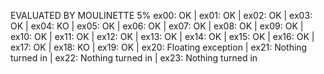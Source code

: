 EVALUATED BY MOULINETTE 5%
ex00: OK | ex01: OK | ex02: OK | ex03: OK | ex04: KO | ex05: OK | ex06: OK | ex07: OK | ex08: OK | ex09: OK | ex10: OK | ex11: OK | ex12: OK | ex13: OK | ex14: OK | ex15: OK | ex16: OK | ex17: OK | ex18: KO | ex19: OK | ex20: Floating exception | ex21: Nothing turned in | ex22: Nothing turned in | ex23: Nothing turned in
